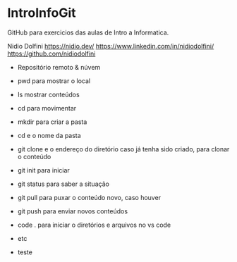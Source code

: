 # IntroInfoGit

 GitHub para exercicios das aulas de Intro a Informatica.

Nidio Dolfini
https://nidio.dev/
https://www.linkedin.com/in/nidiodolfini/
https://github.com/nidiodolfini






 - Repositório remoto & núvem

 - pwd para mostrar o local
 - ls mostrar conteúdos
 - cd para movimentar
 - mkdir para criar a pasta
 - cd e o nome da pasta
 - git clone e o endereço do diretório caso já tenha sido criado, para clonar o conteúdo
 - git init para iniciar
 - git status para saber a situação
 - git pull para puxar o conteúdo novo, caso houver
 - git push para enviar novos conteúdos
 - code . para iniciar o diretórios e arquivos no vs code
 - etc
 - teste
